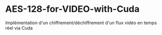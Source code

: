 # AES-128-for-VIDEO-with-Cuda
Implémentation d'un chiffrement/déchiffrement d'un flux vidéo en temps réel via Cuda
